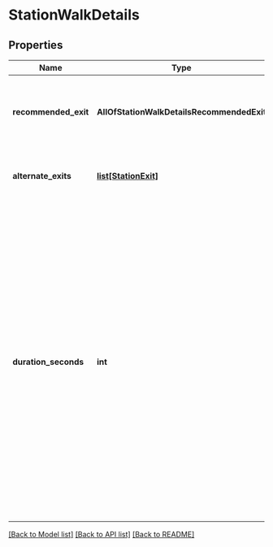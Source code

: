 # StationWalkDetails

## Properties
Name | Type | Description | Notes
------------ | ------------- | ------------- | -------------
**recommended_exit** | **AllOfStationWalkDetailsRecommendedExit** | Provides information about the station entrance/exit that the rider passes through as part of this walk.  | [optional] 
**alternate_exits** | [**list[StationExit]**](StationExit.md) | Provides information about the other station entrances/exits for contextual display.  | [optional] 
**duration_seconds** | **int** | Indicates how much of the walking time in this Leg occurs inside of the station between the recommended entrance/exit and the platform.  When omitted, this indicates that no information about the duration of the in-station portion of the walk is available.  To determine the amount of walking time that occurs outside of the station, subtract this value from the Leg&#x27;s overall &#x60;duration_seconds&#x60;. (The value is encoded this way so that API consumers that don&#x27;t want to display this level of detail can simply display the Leg&#x27;s &#x60;duration_seconds&#x60;.)  | [optional] 

[[Back to Model list]](../README.md#documentation-for-models) [[Back to API list]](../README.md#documentation-for-api-endpoints) [[Back to README]](../README.md)

